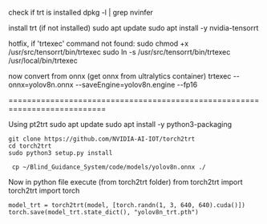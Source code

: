 check if trt is installed
    dpkg -l | grep nvinfer

install trt (if not installed)
    sudo apt update
    sudo apt install -y nvidia-tensorrt


hotfix, if 'trtexec' command not found:
    sudo chmod +x /usr/src/tensorrt/bin/trtexec
    sudo ln -s /usr/src/tensorrt/bin/trtexec /usr/local/bin/trtexec

now convert from onnx (get onnx from ultralytics container)
    trtexec --onnx=yolov8n.onnx --saveEngine=yolov8n.engine --fp16

===========================================================================

Using pt2trt
    sudo apt update
    sudo apt install -y python3-packaging


    git clone https://github.com/NVIDIA-AI-IOT/torch2trt
    cd torch2trt
    sudo python3 setup.py install
    
     cp ~/Blind_Guidance_System/code/models/yolov8n.onnx ./

Now in python file execute (from torch2trt folder)
    from torch2trt import torch2trt
    import torch

    model_trt = torch2trt(model, [torch.randn(1, 3, 640, 640).cuda()])
    torch.save(model_trt.state_dict(), "yolov8n_trt.pth")
